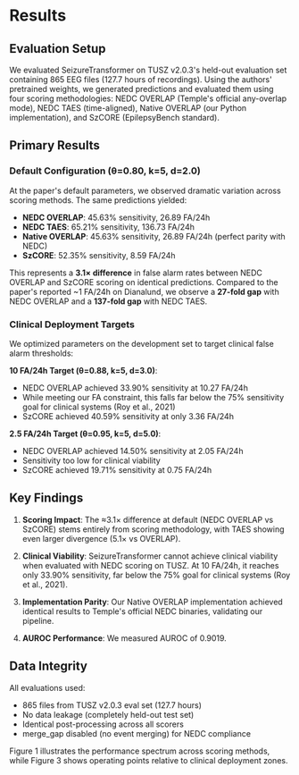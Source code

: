 # Results

## Evaluation Setup

We evaluated SeizureTransformer on TUSZ v2.0.3's held-out evaluation set containing 865 EEG files (127.7 hours of recordings). Using the authors' pretrained weights, we generated predictions and evaluated them using four scoring methodologies: NEDC OVERLAP (Temple's official any-overlap mode), NEDC TAES (time-aligned), Native OVERLAP (our Python implementation), and SzCORE (EpilepsyBench standard).

## Primary Results

### Default Configuration (θ=0.80, k=5, d=2.0)

At the paper's default parameters, we observed dramatic variation across scoring methods. The same predictions yielded:

- **NEDC OVERLAP**: 45.63% sensitivity, 26.89 FA/24h
- **NEDC TAES**: 65.21% sensitivity, 136.73 FA/24h
- **Native OVERLAP**: 45.63% sensitivity, 26.89 FA/24h (perfect parity with NEDC)
- **SzCORE**: 52.35% sensitivity, 8.59 FA/24h

This represents a **3.1× difference** in false alarm rates between NEDC OVERLAP and SzCORE scoring on identical predictions. Compared to the paper's reported ~1 FA/24h on Dianalund, we observe a **27-fold gap** with NEDC OVERLAP and a **137-fold gap** with NEDC TAES.

### Clinical Deployment Targets

We optimized parameters on the development set to target clinical false alarm thresholds:

**10 FA/24h Target (θ=0.88, k=5, d=3.0)**:
- NEDC OVERLAP achieved 33.90% sensitivity at 10.27 FA/24h
- While meeting our FA constraint, this falls far below the 75% sensitivity goal for clinical systems (Roy et al., 2021)
- SzCORE achieved 40.59% sensitivity at only 3.36 FA/24h

**2.5 FA/24h Target (θ=0.95, k=5, d=5.0)**:
- NEDC OVERLAP achieved 14.50% sensitivity at 2.05 FA/24h
- Sensitivity too low for clinical viability
- SzCORE achieved 19.71% sensitivity at 0.75 FA/24h

## Key Findings

1. **Scoring Impact**: The ≈3.1× difference at default (NEDC OVERLAP vs SzCORE) stems entirely from scoring methodology, with TAES showing even larger divergence (5.1× vs OVERLAP).

2. **Clinical Viability**: SeizureTransformer cannot achieve clinical viability when evaluated with NEDC scoring on TUSZ. At 10 FA/24h, it reaches only 33.90% sensitivity, far below the 75% goal for clinical systems (Roy et al., 2021).

3. **Implementation Parity**: Our Native OVERLAP implementation achieved identical results to Temple's official NEDC binaries, validating our pipeline.

4. **AUROC Performance**: We measured AUROC of 0.9019.

## Data Integrity

All evaluations used:
- 865 files from TUSZ v2.0.3 eval set (127.7 hours)
- No data leakage (completely held-out test set)
- Identical post-processing across all scorers
- merge_gap disabled (no event merging) for NEDC compliance

Figure 1 illustrates the performance spectrum across scoring methods, while Figure 3 shows operating points relative to clinical deployment zones.
